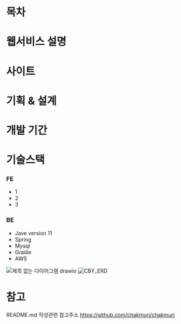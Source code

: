 # 목차


# 웹서비스 설명


# 사이트


# 기획 & 설계


# 개발 기간


# 기술스택
### FE
  - 1
  - 2
  - 3

### BE
  - Jave version 11
  - Spring
  - Mysql
  - Gradle
  - AWS
    
   

![제목 없는 다이어그램 drawio](https://github.com/JungWooHwang1/3-1_Web_Project/assets/153082512/9158bb62-f3e9-4881-9797-177bc5c214bd)
![CBY_ERD](https://github.com/devshylee/3-1_Web_Project/assets/69080831/2b40f114-3705-4c18-83da-9e9c55224746)

  



# 참고
README.md 작성관련 참고주소 https://github.com/chakmuri/chakmuri
